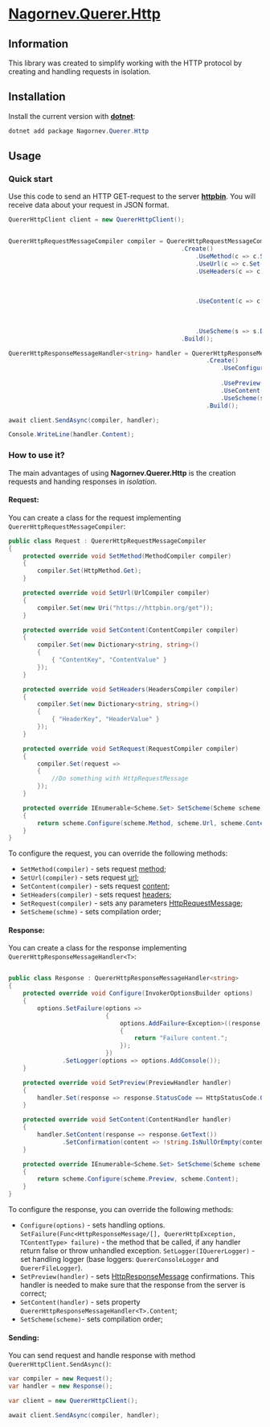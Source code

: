# [Nagornev.Querer.Http](https://github.com/nagornev/Nagornev.Querer.Http)

## Information

This library was created to simplify working with the HTTP protocol by creating and handling requests in isolation.

## Installation

Install the current version with __[dotnet](https://dotnet.microsoft.com/ru-ru/)__:
```C#
dotnet add package Nagornev.Querer.Http
```

## Usage

### Quick start

Use this code to send an HTTP GET-request to the server __[httpbin](https://httpbin.org)__. You will receive data about your request in JSON format.

```C#
QuererHttpClient client = new QuererHttpClient();


QuererHttpRequestMessageCompiler compiler = QuererHttpRequestMessageCompilerBuilder
                                                .Create()
                                                    .UseMethod(c => c.Set(HttpMethod.Post))
                                                    .UseUrl(c => c.Set("http://httpbin.org/post"))
                                                    .UseHeaders(c => c.Set(new Dictionary<string, string>()
                                                                           {
                                                                               { "Quick-Start-Header-Key", "QuickStartHeaderValue"}    
                                                                           }))
                                                    .UseContent(c => c.Set(new Dictionary<string, string>()
                                                                           {
                                                                              { "quickStartContentKey", "QuickStartContentValue"} 
                                                                           }))
                                                    .UseScheme(s => s.Default())
                                                .Build();

QuererHttpResponseMessageHandler<string> handler = QuererHttpResponseMessageHandlerBuilder<string>
                                                       .Create()
                                                           .UseConfigure(h => h.SetFailure(options => options.AddFailure<Exception>((response, excepion) => "Failure content"))
                                                                               .SetLogger(options=> options.AddConsole()))
                                                           .UsePreview(h => h.Set(response => response.StatusCode == HttpStatusCode.OK))
                                                           .UseContent(h => h.SetContent(response => response.GetText()))
                                                           .UseScheme(s => s.Default())
                                                       .Build();

await client.SendAsync(compiler, handler);

Console.WriteLine(handler.Content);
```

### How to use it?

The main advantages of using __Nagornev.Querer.Http__ is the creation requests and handing responses in _isolation_.

#### Request:

You can create a class for the request implementing ```QuererHttpRequestMessageCompiler```:

```C#
public class Request : QuererHttpRequestMessageCompiler
{
    protected override void SetMethod(MethodCompiler compiler)
    {
        compiler.Set(HttpMethod.Get);
    }

    protected override void SetUrl(UrlCompiler compiler)
    {
        compiler.Set(new Uri("https://httpbin.org/get"));
    }

    protected override void SetContent(ContentCompiler compiler)
    {
        compiler.Set(new Dictionary<string, string>()
        {
            { "ContentKey", "ContentValue" }
        });
    }

    protected override void SetHeaders(HeadersCompiler compiler)
    {
        compiler.Set(new Dictionary<string, string>()
        {
            { "HeaderKey", "HeaderValue" }
        });
    }

    protected override void SetRequest(RequestCompiler compiler)
    {
        compiler.Set(request =>
        {
            //Do something with HttpRequestMessage
        });
    }

    protected override IEnumerable<Scheme.Set> SetScheme(Scheme scheme)
    {
        return scheme.Configure(scheme.Method, scheme.Url, scheme.Content, scheme.Headers, scheme.Request);
    }
}
```

To configure the request, you can override the following methods:
- ```SetMethod(compiler)``` - sets request [method](https://learn.microsoft.com/ru-ru/dotnet/api/system.net.http.httpmethod?view=net-8.0);
- ```SetUrl(compiler)``` - sets request [url](https://learn.microsoft.com/ru-ru/dotnet/api/system.uri?view=net-8.0);
- ```SetContent(compiler)``` - sets request [content](https://learn.microsoft.com/ru-ru/dotnet/api/system.net.http.httpcontent?view=net-8.0);
- ```SetHeaders(compiler)``` - sets request [headers](https://learn.microsoft.com/ru-ru/dotnet/api/system.net.http.headers.httpheaders?view=net-8.0);
- ```SetRequest(compiler)``` - sets any parameters [HttpRequestMessage](https://learn.microsoft.com/ru-ru/dotnet/api/system.net.http.httprequestmessage?view=net-8.0);
- ```SetScheme(schme)``` - sets compilation order;

#### Response:

You can create a class for the response implementing ```QuererHttpResponseMessageHandler<T>```:

```C#

public class Response : QuererHttpResponseMessageHandler<string>
{
    protected override void Configure(InvokerOptionsBuilder options)
    {
        options.SetFailure(options =>
                           {
                               options.AddFailure<Exception>((response, exception) =>
                               {
                                   return "Failure content.";
                               });
                           })
               .SetLogger(options => options.AddConsole());
    }

    protected override void SetPreview(PreviewHandler handler)
    {
        handler.Set(response => response.StatusCode == HttpStatusCode.OK);
    }

    protected override void SetContent(ContentHandler handler)
    {
        handler.SetContent(response => response.GetText())
               .SetConfirmation(content => !string.IsNullOrEmpty(content));
    }

    protected override IEnumerable<Scheme.Set> SetScheme(Scheme scheme)
    {
        return scheme.Configure(scheme.Preview, scheme.Content);
    }
}
```

To configure the response, you can override the following methods:
- ```Configure(options)``` - sets handling options. ```SetFailure(Func<HttpResponseMessage/[], QuererHttpException, TContentType> failure)``` - the method that be called, if any handler return false or throw unhandled exception. 
                                                    ```SetLogger(IQuererLogger)``` - set handling logger (base loggers: ```QuererConsoleLogger``` and ```QuererFileLogger```).
- ```SetPreview(handler)``` - sets [HttpResponseMessage](https://learn.microsoft.com/ru-ru/dotnet/api/system.net.http.httpresponsemessage?view=net-8.0) confirmations. This handler is needed to make sure that the response from the server is correct;
- ```SetContent(handler)``` - sets property ```QuererHttpResponseMessageHandler<T>.Content```;
- ```SetScheme(scheme)```- sets compilation order;

#### Sending:

You can send request and handle response with method ```QuererHttpClient.SendAsync()```:

```C#
var compiler = new Request();
var handler = new Response();

var client = new QuererHttpClient();

await client.SendAsync(compiler, handler);
```
